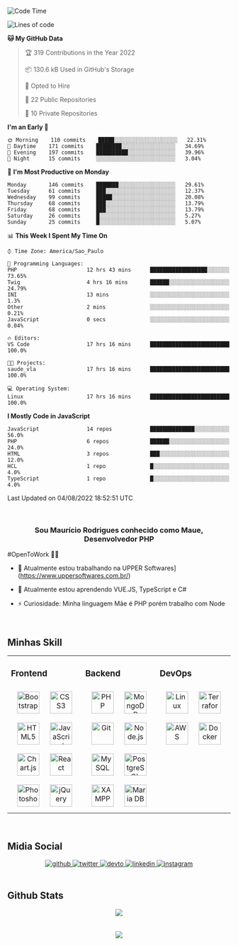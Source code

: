 <!--START_SECTION:waka-->
![Code Time](http://img.shields.io/badge/Code%20Time-0%20secs-blue)

![Lines of code](https://img.shields.io/badge/From%20Hello%20World%20I%27ve%20Written-5%20Million%20lines%20of%20code-blue)

**🐱 My GitHub Data** 

> 🏆 319 Contributions in the Year 2022
 > 
> 📦 130.6 kB Used in GitHub's Storage 
 > 
> 💼 Opted to Hire
 > 
> 📜 22 Public Repositories 
 > 
> 🔑 10 Private Repositories  
 > 
**I'm an Early 🐤** 

```text
🌞 Morning    110 commits    █████░░░░░░░░░░░░░░░░░░░░   22.31% 
🌆 Daytime    171 commits    ████████░░░░░░░░░░░░░░░░░   34.69% 
🌃 Evening    197 commits    ██████████░░░░░░░░░░░░░░░   39.96% 
🌙 Night      15 commits     ░░░░░░░░░░░░░░░░░░░░░░░░░   3.04%

```
📅 **I'm Most Productive on Monday** 

```text
Monday       146 commits    ███████░░░░░░░░░░░░░░░░░░   29.61% 
Tuesday      61 commits     ███░░░░░░░░░░░░░░░░░░░░░░   12.37% 
Wednesday    99 commits     █████░░░░░░░░░░░░░░░░░░░░   20.08% 
Thursday     68 commits     ███░░░░░░░░░░░░░░░░░░░░░░   13.79% 
Friday       68 commits     ███░░░░░░░░░░░░░░░░░░░░░░   13.79% 
Saturday     26 commits     █░░░░░░░░░░░░░░░░░░░░░░░░   5.27% 
Sunday       25 commits     █░░░░░░░░░░░░░░░░░░░░░░░░   5.07%

```


📊 **This Week I Spent My Time On** 

```text
⌚︎ Time Zone: America/Sao_Paulo

💬 Programming Languages: 
PHP                      12 hrs 43 mins      ██████████████████░░░░░░░   73.65% 
Twig                     4 hrs 16 mins       ██████░░░░░░░░░░░░░░░░░░░   24.79% 
INI                      13 mins             ░░░░░░░░░░░░░░░░░░░░░░░░░   1.3% 
Other                    2 mins              ░░░░░░░░░░░░░░░░░░░░░░░░░   0.21% 
JavaScript               0 secs              ░░░░░░░░░░░░░░░░░░░░░░░░░   0.04%

🔥 Editors: 
VS Code                  17 hrs 16 mins      █████████████████████████   100.0%

🐱‍💻 Projects: 
saude_vla                17 hrs 16 mins      █████████████████████████   100.0%

💻 Operating System: 
Linux                    17 hrs 16 mins      █████████████████████████   100.0%

```

**I Mostly Code in JavaScript** 

```text
JavaScript               14 repos            ██████████████░░░░░░░░░░░   56.0% 
PHP                      6 repos             ██████░░░░░░░░░░░░░░░░░░░   24.0% 
HTML                     3 repos             ███░░░░░░░░░░░░░░░░░░░░░░   12.0% 
HCL                      1 repo              █░░░░░░░░░░░░░░░░░░░░░░░░   4.0% 
TypeScript               1 repo              █░░░░░░░░░░░░░░░░░░░░░░░░   4.0%

```



 Last Updated on 04/08/2022 18:52:51 UTC
<!--END_SECTION:waka-->

<br/>

### <div align="center">Sou Maurício Rodrigues conhecido como Maue, Desenvolvedor PHP

#OpenToWork 👨‍💻  </div>  
  

- 🔭 Atualmente estou trabalhando na UPPER Softwares](https://www.uppersoftwares.com.br/)  
  

- 🌱 Atualmente estou aprendendo VUE.JS, TypeScript e C# 
  

- ⚡ Curiosidade: Minha linguagem Mãe é PHP porém trabalho com Node  
  

<br/>  


## Minhas Skill  
<table><tr><td valign="top" width="33%">



### Frontend  
<div align="center">  
<img style="margin: 10px" src="https://profilinator.rishav.dev/skills-assets/bootstrap-plain.svg" alt="Bootstrap" height="50" />  
<img style="margin: 10px" src="https://profilinator.rishav.dev/skills-assets/css3-original-wordmark.svg" alt="CSS3" height="50" />  
<img style="margin: 10px" src="https://profilinator.rishav.dev/skills-assets/html5-original-wordmark.svg" alt="HTML5" height="50" />  
<img style="margin: 10px" src="https://profilinator.rishav.dev/skills-assets/javascript-original.svg" alt="JavaScript" height="50" />  
<img style="margin: 10px" src="https://profilinator.rishav.dev/skills-assets/logo-title.svg" alt="Chart.js" height="50" />  
<img style="margin: 10px" src="https://profilinator.rishav.dev/skills-assets/react-original-wordmark.svg" alt="React" height="50" />  
<img style="margin: 10px" src="https://profilinator.rishav.dev/skills-assets/photoshop-plain.svg" alt="Photoshop" height="50" />  
<img style="margin: 10px" src="https://profilinator.rishav.dev/skills-assets/jquery.png" alt="jQuery" height="50" />  
</div>

</td><td valign="top" width="33%">



### Backend  
<div align="center">  
<img style="margin: 10px" src="https://profilinator.rishav.dev/skills-assets/php-original.svg" alt="PHP" height="50" />  
<img style="margin: 10px" src="https://profilinator.rishav.dev/skills-assets/mongodb-original-wordmark.svg" alt="MongoDB" height="50" />  
<img style="margin: 10px" src="https://profilinator.rishav.dev/skills-assets/git-scm-icon.svg" alt="Git" height="50" />  
<img style="margin: 10px" src="https://profilinator.rishav.dev/skills-assets/nodejs-original-wordmark.svg" alt="Node.js" height="50" />  
<img style="margin: 10px" src="https://profilinator.rishav.dev/skills-assets/mysql-original-wordmark.svg" alt="MySQL" height="50" />  
<img style="margin: 10px" src="https://profilinator.rishav.dev/skills-assets/postgresql-original-wordmark.svg" alt="PostgreSQL" height="50" />  
<img style="margin: 10px" src="https://profilinator.rishav.dev/skills-assets/xampp.png" alt="XAMPP" height="50" />  
<img style="margin: 10px" src="https://profilinator.rishav.dev/skills-assets/mariadb.png" alt="Maria DB" height="50" />  
</div>

</td><td valign="top" width="33%">



### DevOps  
<div align="center">  
<img style="margin: 10px" src="https://profilinator.rishav.dev/skills-assets/linux-original.svg" alt="Linux" height="50" />  
<img style="margin: 10px" src="https://profilinator.rishav.dev/skills-assets/terraformio-icon.svg" alt="Terraform" height="50" />  
<img style="margin: 10px" src="https://profilinator.rishav.dev/skills-assets/amazonwebservices-original-wordmark.svg" alt="AWS" height="50" />  
<img style="margin: 10px" src="https://profilinator.rishav.dev/skills-assets/docker-original-wordmark.svg" alt="Docker" height="50" />  
</div>

</td></tr></table>  

<br/>  


## Midia Social  
<div align="center">
<a href="https://github.com/MaueDev" target="_blank">
<img src=https://img.shields.io/badge/github-%2324292e.svg?&style=for-the-badge&logo=github&logoColor=white alt=github style="margin-bottom: 5px;" />
</a>
<a href="https://twitter.com/MaueDev" target="_blank">
<img src=https://img.shields.io/badge/twitter-%2300acee.svg?&style=for-the-badge&logo=twitter&logoColor=white alt=twitter style="margin-bottom: 5px;" />
</a>
<a href="https://dev.to/rishavanandMaueDev" target="_blank">
<img src=https://img.shields.io/badge/dev.to-%2308090A.svg?&style=for-the-badge&logo=dev.to&logoColor=white alt=devto style="margin-bottom: 5px;" />
</a>
<a href="https://linkedin.com/in/mauricio-rodrigues-mauedev" target="_blank">
<img src=https://img.shields.io/badge/linkedin-%231E77B5.svg?&style=for-the-badge&logo=linkedin&logoColor=white alt=linkedin style="margin-bottom: 5px;" />
</a>
<a href="https://instagram.com/mauricio_rodrigues_21" target="_blank">
<img src=https://img.shields.io/badge/instagram-%23000000.svg?&style=for-the-badge&logo=instagram&logoColor=white alt=instagram style="margin-bottom: 5px;" />
</a>  
</div>  
  

<br/>  


## Github Stats  
<div align="center"><img src="https://github-readme-stats.vercel.app/api/top-langs/?username=MaueDev&hide_border=true&layout=compact" align="center" /></div>  

<br/>  

<br/>  

<div align="center">
<img src="https://komarev.com/ghpvc/?username=MaueDev&&style=flat-square" align="center" />
</div>  
  
